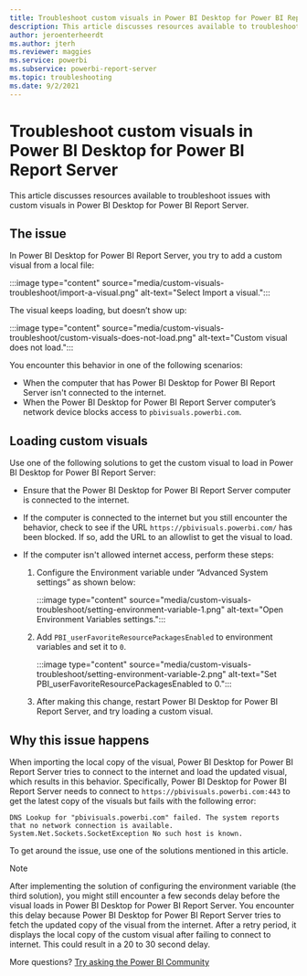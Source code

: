 ```yaml
---
title: Troubleshoot custom visuals in Power BI Desktop for Power BI Report Server
description: This article discusses resources available to troubleshoot issues with custom visuals in Power BI Desktop for Power BI Report Server.
author: jeroenterheerdt
ms.author: jterh
ms.reviewer: maggies
ms.service: powerbi
ms.subservice: powerbi-report-server
ms.topic: troubleshooting
ms.date: 9/2/2021
---
```

# Troubleshoot custom visuals in Power BI Desktop for Power BI Report Server

This article discusses resources available to troubleshoot issues with custom visuals in Power BI Desktop for Power BI Report Server.

## The issue

In Power BI Desktop for Power BI Report Server, you try to add a custom visual from a local file:

:::image type="content" source="media/custom-visuals-troubleshoot/import-a-visual.png" alt-text="Select Import a visual.":::

The visual keeps loading, but doesn’t show up:

:::image type="content" source="media/custom-visuals-troubleshoot/custom-visuals-does-not-load.png" alt-text="Custom visual does not load.":::

You encounter this behavior in one of the following scenarios:

- When the computer that has Power BI Desktop for Power BI Report Server isn't connected to the internet.
- When the Power BI Desktop for Power BI Report Server computer’s network device blocks access to `pbivisuals.powerbi.com`.

## Loading custom visuals

Use one of the following solutions to get the custom visual to load in Power BI Desktop for Power BI Report Server:

- Ensure that the Power BI Desktop for Power BI Report Server computer is connected to the internet.

- If the computer is connected to the internet but you still encounter the behavior, check to see if the URL `https://pbivisuals.powerbi.com/` has been blocked. If so, add the URL to an allowlist to get the visual to load.

- If the computer isn't allowed internet access, perform these steps:

    1. Configure the Environment variable under “Advanced System settings” as shown below:

        :::image type="content" source="media/custom-visuals-troubleshoot/setting-environment-variable-1.png" alt-text="Open Environment Variables settings.":::

    1. Add `PBI_userFavoriteResourcePackagesEnabled` to environment variables and set it to `0`.

        :::image type="content" source="media/custom-visuals-troubleshoot/setting-environment-variable-2.png" alt-text="Set PBI_userFavoriteResourcePackagesEnabled to 0.":::

    1. After making this change, restart Power BI Desktop for Power BI Report Server, and try loading a custom visual.

## Why this issue happens

When importing the local copy of the visual, Power BI Desktop for Power BI Report Server tries to connect to the internet and load the updated visual, which results in this behavior. Specifically, Power BI Desktop for Power BI Report Server needs to connect to `https://pbivisuals.powerbi.com:443` to get the latest copy of the visuals but fails with the following error:

```
DNS Lookup for "pbivisuals.powerbi.com" failed. The system reports that no network connection is available. 
System.Net.Sockets.SocketException No such host is known.
```

To get around the issue, use one of the solutions mentioned in this article.

>[!NOTE]
>After implementing the solution of configuring the environment variable (the third solution), you might still encounter a few seconds delay before the visual loads in Power BI Desktop for Power BI Report Server. You encounter this delay because Power BI Desktop for Power BI Report Server tries to fetch the updated copy of the visual from the internet. After a retry period, it displays the local copy of the custom visual after failing to connect to internet. This could result in a 20 to 30 second delay.

More questions? [Try asking the Power BI Community](https://community.powerbi.com/)
